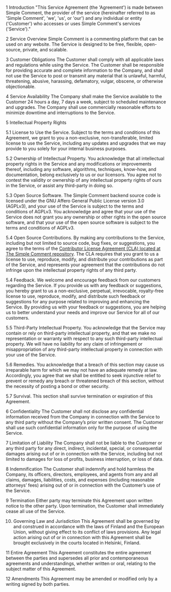 1 Introduction
"This Service Agreement (the 'Agreement') is made between Simple Comment, the provider of the service (hereinafter referred to as 'Simple Comment', 'we', 'us', or 'our') and any individual or entity ('Customer') who accesses or uses Simple Comment's services ('Service')."

2 Service Overview
Simple Comment is a commenting platform that can be used on any website. The Service is designed to be free, flexible, open-source, private, and scalable.

3 Customer Obligations
The Customer shall comply with all applicable laws and regulations while using the Service. The Customer shall be responsible for providing accurate and complete information to the Company, and shall not use the Service to post or transmit any material that is unlawful, harmful, threatening, abusive, harassing, defamatory, vulgar, obscene, or otherwise objectionable.

4 Service Availability
The Company shall make the Service available to the Customer 24 hours a day, 7 days a week, subject to scheduled maintenance and upgrades. The Company shall use commercially reasonable efforts to minimize downtime and interruptions to the Service.

5 Intellectual Property Rights

5.1 License to Use the Service. Subject to the terms and conditions of this Agreement, we grant to you a non-exclusive, non-transferable, limited license to use the Service, including any updates and upgrades that we may provide to you solely for your internal business purposes.

5.2 Ownership of Intellectual Property. You acknowledge that all intellectual property rights in the Service and any modifications or improvements thereof, including any software, algorithms, techniques, know-how, and documentation, belong exclusively to us or our licensors. You agree not to contest the validity or ownership of any intellectual property rights of ours in the Service, or assist any third-party in doing so.

5.3 Open Source Software. The Simple Comment backend source code is licensed under the GNU Affero General Public License version 3.0 (AGPLv3), and your use of the Service is subject to the terms and conditions of AGPLv3. You acknowledge and agree that your use of the Service does not grant you any ownership or other rights in the open source software, and that your use of the open source software is subject to the terms and conditions of AGPLv3.

5.4 Open Source Contributions. By making any contributions to the Service, including but not limited to source code, bug fixes, or suggestions, you agree to the terms of the [Contributor License Agreement (CLA) located at The Simple Comment repository](./CONTRIBUTOR_LICENSE_AGREEMENT.md). The CLA requires that you grant to us a license to use, reproduce, modify, and distribute your contributions as part of the Service, and represents your agreement that the contributions do not infringe upon the intellectual property rights of any third party.

5.4 Feedback. We welcome and encourage feedback from our customers regarding the Service. If you provide us with any feedback or suggestions, you hereby grant to us a non-exclusive, perpetual, irrevocable, royalty-free license to use, reproduce, modify, and distribute such feedback or suggestions for any purpose related to improving and enhancing the Service. By providing us with your feedback or suggestions, you are helping us to better understand your needs and improve our Service for all of our customers.

5.5 Third-Party Intellectual Property. You acknowledge that the Service may contain or rely on third-party intellectual property, and that we make no representation or warranty with respect to any such third-party intellectual property. We will have no liability for any claim of infringement or misappropriation of any third-party intellectual property in connection with your use of the Service.

5.6 Remedies. You acknowledge that a breach of this section may cause us irreparable harm for which we may not have an adequate remedy at law. Accordingly, you agree that we shall be entitled to seek injunctive relief to prevent or remedy any breach or threatened breach of this section, without the necessity of posting a bond or other security.

5.7 Survival. This section shall survive termination or expiration of this Agreement.

6 Confidentiality
The Customer shall not disclose any confidential information received from the Company in connection with the Service to any third party without the Company’s prior written consent. The Customer shall use such confidential information only for the purpose of using the Service.

7 Limitation of Liability
The Company shall not be liable to the Customer or any third party for any direct, indirect, incidental, special, or consequential damages arising out of or in connection with the Service, including but not limited to damages for loss of profits, business interruption, or loss of data.

8 Indemnification
The Customer shall indemnify and hold harmless the Company, its officers, directors, employees, and agents from any and all claims, damages, liabilities, costs, and expenses (including reasonable attorneys’ fees) arising out of or in connection with the Customer’s use of the Service.

9 Termination
Either party may terminate this Agreement upon written notice to the other party. Upon termination, the Customer shall immediately cease all use of the Service.

10. Governing Law and Jurisdiction
    This Agreement shall be governed by and construed in accordance with the laws of Finland and the European Union, without giving effect to its conflict of laws provisions. Any legal action arising out of or in connection with this Agreement shall be brought exclusively in the courts located in Helsinki, Finland.

11 Entire Agreement
This Agreement constitutes the entire agreement between the parties and supersedes all prior and contemporaneous agreements and understandings, whether written or oral, relating to the subject matter of this Agreement.

12 Amendments
This Agreement may be amended or modified only by a writing signed by both parties.
